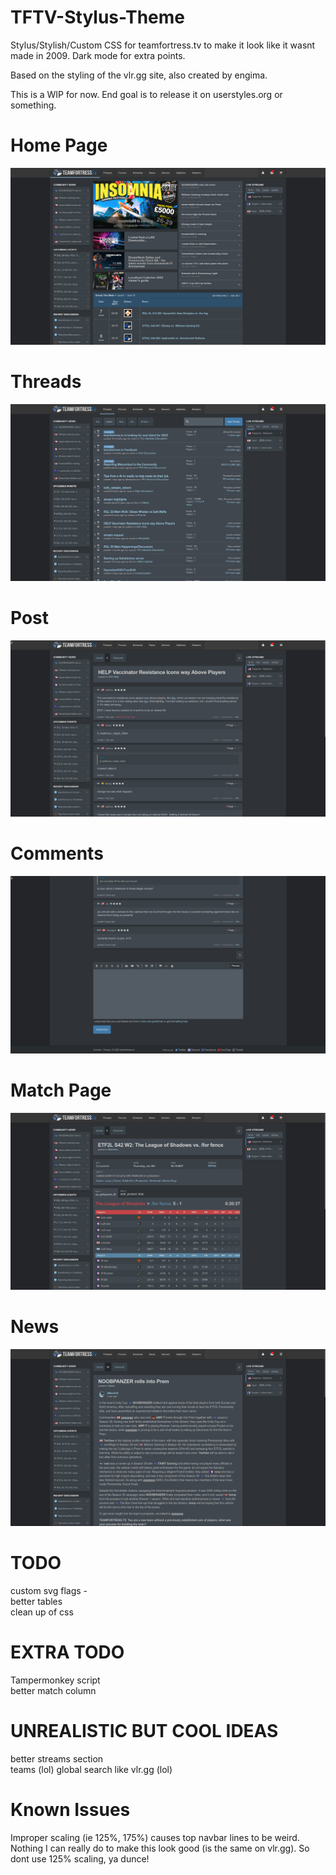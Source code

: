 # TFTV-Stylus-Theme
Stylus/Stylish/Custom CSS for teamfortress.tv to make it look like it wasnt made in 2009. Dark mode for extra points.

Based on the styling of the vlr.gg site, also created by engima.

This is a WIP for now. End goal is to release it on userstyles.org or something.

# Home Page
![alt text](https://raw.githubusercontent.com/fakemanoan/TFTV-Stylus-Theme/dark/screenshots./11thJune/Screenshot_20220611_103913.png)

# Threads
![alt text](https://raw.githubusercontent.com/fakemanoan/TFTV-Stylus-Theme/dark/screenshots./11thJune/Screenshot_20220611_103930.png)

# Post
![alt text](https://raw.githubusercontent.com/fakemanoan/TFTV-Stylus-Theme/dark/screenshots./11thJune/Screenshot_20220611_103947.png)

# Comments
![alt text](https://raw.githubusercontent.com/fakemanoan/TFTV-Stylus-Theme/dark/screenshots./11thJune/Screenshot_20220611_104025.png)

# Match Page
![alt text](https://raw.githubusercontent.com/fakemanoan/TFTV-Stylus-Theme/dark/screenshots./11thJune/Screenshot_20220611_104558.png)

# News
![alt text](https://raw.githubusercontent.com/fakemanoan/TFTV-Stylus-Theme/dark/screenshots./11thJune/Screenshot_20220611_105630.png)

# TODO
custom svg flags - <br>
better tables <br>
clean up of css

# EXTRA TODO
Tampermonkey script<br>
better match column<br>

# UNREALISTIC BUT COOL IDEAS
better streams section <br>
teams (lol)
global search like vlr.gg (lol)<br>

# Known Issues
Improper scaling (ie 125%, 175%) causes top navbar lines to be weird. Nothing I can really do to make this look good (is the same on vlr.gg). So dont use 125% scaling, ya dunce!
